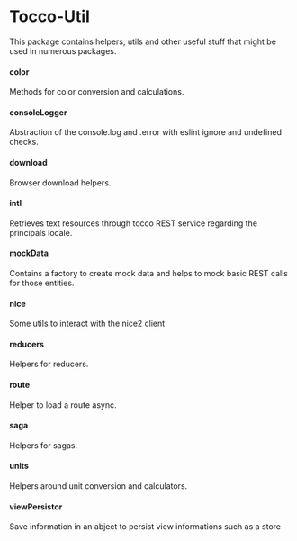# Tocco-Util
This package contains helpers, utils and other useful stuff that might be used in numerous packages.

#### color
Methods for color conversion and calculations.

#### consoleLogger
Abstraction of the console.log and .error with eslint ignore and undefined checks.

#### download
Browser download helpers.

#### intl
Retrieves text resources through tocco REST service regarding the principals locale.

#### mockData
Contains a factory to create mock data and helps to mock basic REST calls for those entities.

#### nice
Some utils to interact with the nice2 client

#### reducers
Helpers for reducers.

#### route
Helper to load a route async.

#### saga
Helpers for sagas.

#### units
Helpers around unit conversion and calculators.

#### viewPersistor
Save information in an abject to persist view informations such as a store
